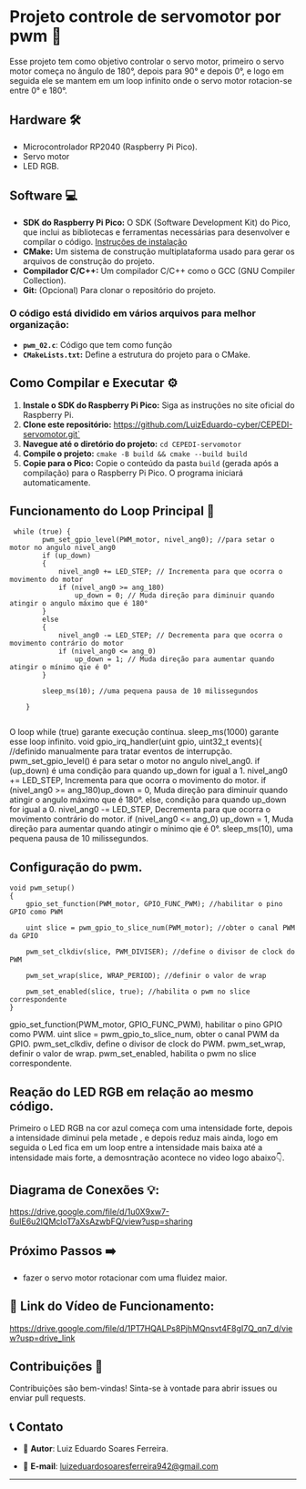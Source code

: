 # Projeto controle de servomotor por pwm 🚀

Esse projeto tem como objetivo controlar o servo motor, primeiro o servo motor começa no ângulo de 180°, depois para 90° e depois 0°, e logo em seguida ele se mantem em um loop infinito onde o servo motor rotacion-se entre 0° e 180°.

## Hardware 🛠️

- Microcontrolador RP2040 (Raspberry Pi Pico).
- Servo motor
- LED RGB.

## Software 💻

* **SDK do Raspberry Pi Pico:** O SDK (Software Development Kit) do Pico, que inclui as bibliotecas e ferramentas necessárias para desenvolver e compilar o código. [Instruções de instalação](https://www.raspberrypi.com/documentation/pico/getting-started/)
* **CMake:** Um sistema de construção multiplataforma usado para gerar os arquivos de construção do projeto.
* **Compilador C/C++:**  Um compilador C/C++ como o GCC (GNU Compiler Collection).
* **Git:** (Opcional) Para clonar o repositório do projeto.


### O código está dividido em vários arquivos para melhor organização:

- **`pwm_02.c`**: Código que tem como função
- **`CMakeLists.txt`:** Define a estrutura do projeto para o CMake.



## Como Compilar e Executar ⚙️

1. **Instale o SDK do Raspberry Pi Pico:** Siga as instruções no site oficial do Raspberry Pi.
2. **Clone este repositório:** https://github.com/LuizEduardo-cyber/CEPEDI-servomotor.git`
3. **Navegue até o diretório do projeto:** `cd CEPEDI-servomotor`
4. **Compile o projeto:** `cmake -B build && cmake --build build`
5. **Copie para o Pico:** Copie o conteúdo da pasta `build` (gerada após a compilação) para o Raspberry Pi Pico. O programa iniciará automaticamente.


## Funcionamento do Loop Principal 🔄 
```
 while (true) {
        pwm_set_gpio_level(PWM_motor, nivel_ang0); //para setar o motor no angulo nivel_ang0
        if (up_down) 
        {
            nivel_ang0 += LED_STEP; // Incrementa para que ocorra o movimento do motor
            if (nivel_ang0 >= ang_180)
                up_down = 0; // Muda direção para diminuir quando atingir o angulo máximo que é 180°
        }
        else
        {
            nivel_ang0 -= LED_STEP; // Decrementa para que ocorra o movimento contrário do motor
            if (nivel_ang0 <= ang_0)
                up_down = 1; // Muda direção para aumentar quando atingir o mínimo qie é 0°
        }
        
        sleep_ms(10); //uma pequena pausa de 10 milissegundos

    }
   
  ```
O loop while (true) garante execução contínua. sleep_ms(1000) garante esse loop infinito.  void gpio_irq_handler(uint gpio, uint32_t events){ //definido manualmente para tratar eventos de interrupção.  pwm_set_gpio_level() é para setar o motor no angulo nivel_ang0.   if (up_down) é uma condição para quando up_down for igual a 1.  nivel_ang0 += LED_STEP,  Incrementa para que ocorra o movimento do motor.  if (nivel_ang0 >= ang_180)up_down = 0, Muda direção para diminuir quando atingir o angulo máximo que é 180°.  else, condição para quando up_down for igual a 0.  nivel_ang0 -= LED_STEP, Decrementa para que ocorra o movimento contrário do motor.    if (nivel_ang0 <= ang_0) up_down = 1,  Muda direção para aumentar quando atingir o mínimo qie é 0°.     sleep_ms(10), uma pequena pausa de 10 milissegundos.

## Configuração do pwm.
```
void pwm_setup()
{
    gpio_set_function(PWM_motor, GPIO_FUNC_PWM); //habilitar o pino GPIO como PWM

    uint slice = pwm_gpio_to_slice_num(PWM_motor); //obter o canal PWM da GPIO

    pwm_set_clkdiv(slice, PWM_DIVISER); //define o divisor de clock do PWM

    pwm_set_wrap(slice, WRAP_PERIOD); //definir o valor de wrap

    pwm_set_enabled(slice, true); //habilita o pwm no slice correspondente
}

  ```
 gpio_set_function(PWM_motor, GPIO_FUNC_PWM), habilitar o pino GPIO como PWM.   uint slice = pwm_gpio_to_slice_num, obter o canal PWM da GPIO.   pwm_set_clkdiv, define o divisor de clock do PWM.   pwm_set_wrap, definir o valor de wrap.    pwm_set_enabled, habilita o pwm no slice correspondente.

## Reação do LED RGB em relação ao  mesmo código.

Primeiro o LED RGB na cor azul começa com uma intensidade forte, depois a intensidade diminui pela metade , e depois reduz mais ainda, logo em seguida o Led fica em um loop entre a intensidade mais baixa até a intensidade mais forte, a demosntração acontece no video logo abaixo👇.
 
## Diagrama de Conexões 💡:

https://drive.google.com/file/d/1u0X9xw7-6uIE6u2lQMcIoT7aXsAzwbFQ/view?usp=sharing

## Próximo Passos ➡️

- fazer o servo motor rotacionar com uma fluidez maior.
  
 ## 🔗 Link do Vídeo de Funcionamento:
https://drive.google.com/file/d/1PT7HQALPs8PjhMQnsvt4F8gI7Q_qn7_d/view?usp=drive_link

 ## Contribuições 🤝

Contribuições são bem-vindas! Sinta-se à vontade para abrir issues ou enviar pull requests.

## 📞 Contato

- 👤 **Autor**: Luiz Eduardo Soares Ferreira.
 
- 📧 **E-mail**: luizeduardosoaresferreira942@gmail.com 

--- 
